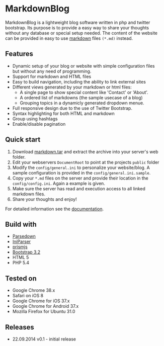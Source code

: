 <!--
	author = <a href="https://github.com/phgamper" target="_blank">phgamper</a>
	published = 2014-09-28
-->

# MarkdownBlog

MarkdownBlog is a lightweight blog software written in php and twitter bootstrap. Its purpose is to provide a easy way to share your thoughts without any database or special setup needed.
The content of the website can be provided in easy to use [markdown](http://de.wikipedia.org/wiki/Markdown) files `(*.md)` instead. 

## Features
- Dynamic setup of your blog or website with simple configuration files but without any need of programming.
- Support for markdown and HTML files
- Easy to build navigation, including the ability to link external sites
- Different views generated by your markdown or html files:
  - A single page to show special content like 'Contact' or 'About'.
  - A ordered list of markdowns (the sample usecase of a blog)
  - Grouping topics in a dynamicly generated dropdown menue.
- Full responsive design due to the use of Twitter Bootstrap.
- Syntax highlighting for both HTML and markdown
- Group using hashtags
- Enable/disable pagination 

## Quick start

1. Download [markdown.tar](https://github.com/phgamper/markdown_blog/releases) and extract the archive into your server's web folder. 
2. Edit your webservers `DocumentRoot` to point at the projects `public` folder
3. Modify the `config/general.ini` to personalize your website/blog. A sample configuration is provided in the `config/general.ini.sample`.
4. Copy your `*.md` files on the server and provide their location in the `config/config.ini`. Again a example is given. 
5. Make sure the server has read and execution access to all linked markdown files.
6. Share your thoughts and enjoy!

For detailed information see the [documentation](https://github.com/phgamper/markdown_blog/blob/master/doc.md).

## Build with

- [Parsedown](http://parsedown.org)
- [IniParser](https://github.com/austinhyde/IniParser)
- [prismjs](http://prismjs.com/index.html)
- [Bootstrap 3.2](http://getbootstrap.com)
- HTML 5
- PHP 5.4

## Tested on

- Google Chrome 38.x
- Safari on iOS 8
- Google Chrome for iOS 37.x
- Google Chrome for Android 37.x
- Mozilla Firefox for Ubuntu 31.0

## Releases

- 22.09.2014  v0.1 - initial release
